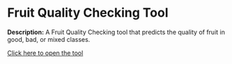 # Fruit Quality Checking Tool

**Description:** A Fruit Quality Checking tool that predicts the quality of fruit in good, bad, or mixed classes.

[Click here to open the tool](https://fruit-quality-check.streamlit.app/)

